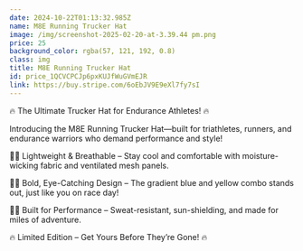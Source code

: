 ```yaml
---
date: 2024-10-22T01:13:32.985Z
name: M8E Running Trucker Hat
image: /img/screenshot-2025-02-20-at-3.39.44 pm.png
price: 25
background_color: rgba(57, 121, 192, 0.8)
class: img
title: M8E Running Trucker Hat
id: price_1QCVCPCJp6pxKUJfWuGVmEJR
link: https://buy.stripe.com/6oEbJV9E9eXl7fy7sI
---
```

🔥 The Ultimate Trucker Hat for Endurance Athletes! 🔥

Introducing the M8E Running Trucker Hat—built for triathletes, runners, and endurance warriors who demand performance and style!

🏊‍♂️ Lightweight & Breathable – Stay cool and comfortable with moisture-wicking fabric and ventilated mesh panels.

🚴‍♀️ Bold, Eye-Catching Design – The gradient blue and yellow combo stands out, just like you on race day!

🏃‍♂️ Built for Performance – Sweat-resistant, sun-shielding, and made for miles of adventure.

🔥 Limited Edition – Get Yours Before They’re Gone! 🔥
